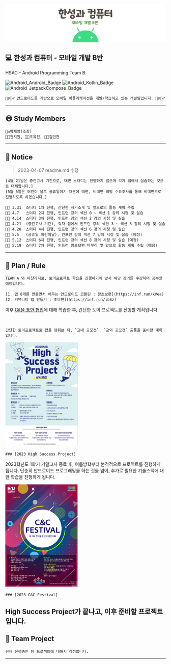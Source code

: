 ![Title](readme.img/img.hsac.mobileB.png)

## **💻 한성과 컴퓨터 - 모바일 개발 B반**
HSAC - Android Programming Team B

  ![Android_Android_Badge](https://img.shields.io/badge/Android-3DDC84?style=for-the-badge&logo=Android&logoColor=white)
  ![Android_Kotlin_Badge](https://img.shields.io/badge/Kotlin-7F52FF?style=for-the-badge&logo=Kotlin&logoColor=white)
  ![Android_JetpackCompose_Badge](https://img.shields.io/badge/JetPack_Compose-4285F4?style=for-the-badge&logo=JetpackCompose&logoColor=white)

    🤹‍♀️🤹‍♂️ 안드로이드를 기반으로 모바일 어플리케이션을 개발/학습하고 있는 개발팀입니다. 🤹‍♀️🤹‍♂️

---

## **😄 Study Members**

    👩‍⚖️박채영(조장)
    👩‍🌾전지원, 👩‍🏫조유진, 👨‍🔧김민찬

---
 ## **📢 Notice**
> 2023-04-07 readme.md 수정

    [4월 21일은 중간고사 기간으로, 대면 스터디는 진행하지 않으며 각자 집에서 실습하는 것으로 대체합니다.]
    [5월 5일은 어린이 날로 공휴일이기 때문에 대면, 비대면 희망 수요조사를 통해 비대면으로 진행하도록 하겠습니다.]
    
    👩‍💻 3.31  스터디 1차 진행, 간단한 자기소개 및 앞으로의 활동 계획 수립
    👩‍💻 4.7   스터디 2차 진행, 인프런 강의 섹션 0 ~ 섹션 1 강의 시청 및 실습
    👩‍💻 4.14  스터디 3차 진행, 인프런 강의 섹션 2 강의 시청 및 실습 
    👩‍💻 4.21  (중간고사 기간), 각자 집에서 인프런 강의 섹션 3 ~ 섹션 5 강의 시청 및 실습
    👩‍💻 4.28  스터디 4차 진행, 인프런 강의 섹션 6 강의 시청 및 실습 
    👩‍💻 5.5   (공휴일 어린이날), 인프런 강의 섹션 7 강의 시청 및 실습 (예정)
    👩‍💻 5.12  스터디 6차 진행, 인프런 강의 섹션 8 강의 시청 및 실습 (예정)
    👩‍💻 5.19  스터디 7차 진행, 인프런 왕초보편 마무리 및 앞으로 활동 계획 수립 (예정)
---

## **📖 Plan / Rule**

    TEAM A 와 마찬가지로, 토이프로젝트 학습을 진행하기에 앞서 해당 강의를 수강하며 공부할 예정입니다.
    
    [1. 앱 8개를 만들면서 배우는 안드로이드 코틀린 : 왕초보편](https://inf.run/kVea)
    [2. 커뮤니티 앱 만들기 : 초보편](https://inf.run/ibSz)

이후 [Git을 통한 협업](https://youtu.be/1I3hMwQU6GU)에 대해 학습한 후, 간단한 토이 프로젝트를 진행할 계획입니다.

</br>

    간단한 토이프로젝트로 합을 맞춰본 뒤, `교내 공모전`, `교외 공모전` 출품을 준비할 계획입니다.

<img src="readme.img/img.hsac.notice1.PNG" width="45%">

    ### [2023 High Success Project]

2023학년도 1학기 기말고사 종료 후, 여름방학부터 본격적으로 프로젝트를 진행하게 됩니다. 단순히 안드로이드 프로그래밍을 하는 것을 넘어, 추가로 필요한 기술스택에 대한 학습을 진행하게 됩니다.</br>

<img src="readme.img/img.hsac.cncfestival.jpg" width="45%">


    ### [2023 C&C Festival]

High Success Project가 끝나고, 이후 준비할 프로젝트입니다.
---

## 🚩 Team Project
    현재 진행중인 팀 프로젝트에 대해서 작성합니다.

---
